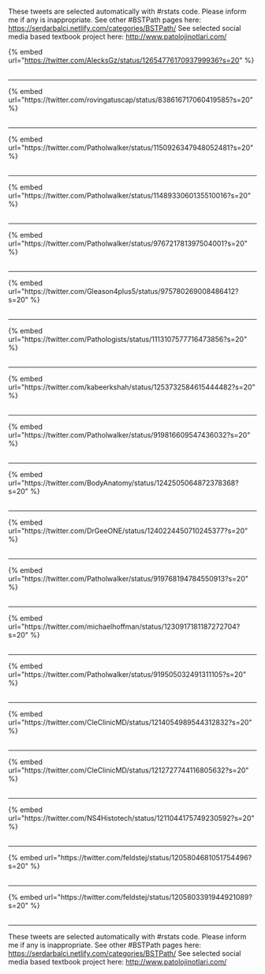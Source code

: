 

These tweets are selected automatically with #rstats code. Please inform me if any is inappropriate.
See other #BSTPath pages here: https://serdarbalci.netlify.com/categories/BSTPath/ 
See selected social media based textbook project here: http://www.patolojinotlari.com/

{% embed url="https://twitter.com/AlecksGz/status/1265477617093799936?s=20" %}<br>
<br>
<hr>
{% embed url="https://twitter.com/rovingatuscap/status/838616717060419585?s=20" %}<br>
<br>
<hr>
{% embed url="https://twitter.com/Patholwalker/status/1150926347948052481?s=20" %}<br>
<br>
<hr>
{% embed url="https://twitter.com/Patholwalker/status/1148933060135510016?s=20" %}<br>
<br>
<hr>
{% embed url="https://twitter.com/Patholwalker/status/976721781397504001?s=20" %}<br>
<br>
<hr>
{% embed url="https://twitter.com/Gleason4plus5/status/975780269008486412?s=20" %}<br>
<br>
<hr>
{% embed url="https://twitter.com/Pathologists/status/1113107577716473856?s=20" %}<br>
<br>
<hr>
{% embed url="https://twitter.com/kabeerkshah/status/1253732584615444482?s=20" %}<br>
<br>
<hr>
{% embed url="https://twitter.com/Patholwalker/status/919816609547436032?s=20" %}<br>
<br>
<hr>
{% embed url="https://twitter.com/BodyAnatomy/status/1242505064872378368?s=20" %}<br>
<br>
<hr>
{% embed url="https://twitter.com/DrGeeONE/status/1240224450710245377?s=20" %}<br>
<br>
<hr>
{% embed url="https://twitter.com/Patholwalker/status/919768194784550913?s=20" %}<br>
<br>
<hr>
{% embed url="https://twitter.com/michaelhoffman/status/1230917181187272704?s=20" %}<br>
<br>
<hr>
{% embed url="https://twitter.com/Patholwalker/status/919505032491311105?s=20" %}<br>
<br>
<hr>
{% embed url="https://twitter.com/CleClinicMD/status/1214054989544312832?s=20" %}<br>
<br>
<hr>
{% embed url="https://twitter.com/CleClinicMD/status/1212727744116805632?s=20" %}<br>
<br>
<hr>
{% embed url="https://twitter.com/NS4Histotech/status/1211044175749230592?s=20" %}<br>
<br>
<hr>
{% embed url="https://twitter.com/feldstej/status/1205804681051754496?s=20" %}<br>
<br>
<hr>
{% embed url="https://twitter.com/feldstej/status/1205803391944921089?s=20" %}<br>
<br>
<hr>


These tweets are selected automatically with #rstats code. Please inform me if any is inappropriate.
See other #BSTPath pages here: https://serdarbalci.netlify.com/categories/BSTPath/ 
See selected social media based textbook project here: http://www.patolojinotlari.com/
